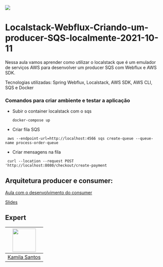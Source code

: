 <img src="https://storage.googleapis.com/golden-wind/experts-club/capa-github.svg" />

# Localstack-Webflux-Criando-um-producer-SQS-localmente-2021-10-11
Nessa aula vamos aprender como utilizar o localstack que é um emulador de serviços AWS para desenvolver um producer SQS com Webflux e AWS SDK.

Tecnologias utilizadas: Spring Webflux, Localstack, AWS SDK, AWS CLI, SQS e Docker


### Comandos para criar ambiente e testar a aplicação 
- Subir o container localstack com o sqs 


  ````
  docker-compose up
  ````
  
 - Criar fila SQS


  ````
   aws --endpoint-url=http://localhost:4566 sqs create-queue --queue-name process-order-queue
  ````
  
 - Criar mensagens na fila


  ````
   curl --location --request POST 'http://localhost:8080/checkout/create-payment
  ````
  
  ## Arquitetura producer e consumer:
  
  


[Aula com o desenvolvimento do consumer]()


[Slides]()


## Expert

| [<img src="https://avatars.githubusercontent.com/u/32311268?s=460&u=88788249fc35ea2f59f583dae36d674d34896839&v=4" width="75px;"/>](https://github.com/Kamilahsantos) |
| :-: |
|[Kamila Santos](https://github.com/Kamilahsantos)|



